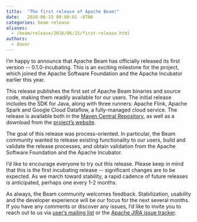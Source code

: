 ```yaml
---
title:  "The first release of Apache Beam!"
date:   2016-06-15 00:00:01 -0700
categories: beam release
aliases:
  - /beam/release/2016/06/15/first-release.html
authors:
  - davor
---
```

<!--
Licensed under the Apache License, Version 2.0 (the "License");
you may not use this file except in compliance with the License.
You may obtain a copy of the License at

http://www.apache.org/licenses/LICENSE-2.0

Unless required by applicable law or agreed to in writing, software
distributed under the License is distributed on an "AS IS" BASIS,
WITHOUT WARRANTIES OR CONDITIONS OF ANY KIND, either express or implied.
See the License for the specific language governing permissions and
limitations under the License.
-->

I’m happy to announce that Apache Beam has officially released its first
version -- 0.1.0-incubating. This is an exciting milestone for the project,
which joined the Apache Software Foundation and the Apache Incubator earlier
this year.

<!--more-->

This release publishes the first set of Apache Beam binaries and source code,
making them readily available for our users. The initial release includes the
SDK for Java, along with three runners: Apache Flink, Apache Spark and Google
Cloud Dataflow, a fully-managed cloud service. The release is available both
in the [Maven Central Repository](http://search.maven.org/#search%7Cga%7C1%7Cg%3A%22org.apache.beam%22),
as well as a download from the [project’s website](/get-started/downloads/).

The goal of this release was process-oriented. In particular, the Beam
community wanted to release existing functionality to our users, build and
validate the release processes, and obtain validation from the Apache Software
Foundation and the Apache Incubator.

I’d like to encourage everyone to try out this release. Please keep in mind
that this is the first incubating release -- significant changes are to be
expected. As we march toward stability, a rapid cadence of future releases is
anticipated, perhaps one every 1-2 months.

As always, the Beam community welcomes feedback. Stabilization, usability and
the developer experience will be our focus for the next several months. If you
have any comments or discover any issues, I’d like to invite you to reach out
to us via [user’s mailing list](/get-started/support/) or the
[Apache JIRA issue tracker](https://issues.apache.org/jira/browse/BEAM/).
